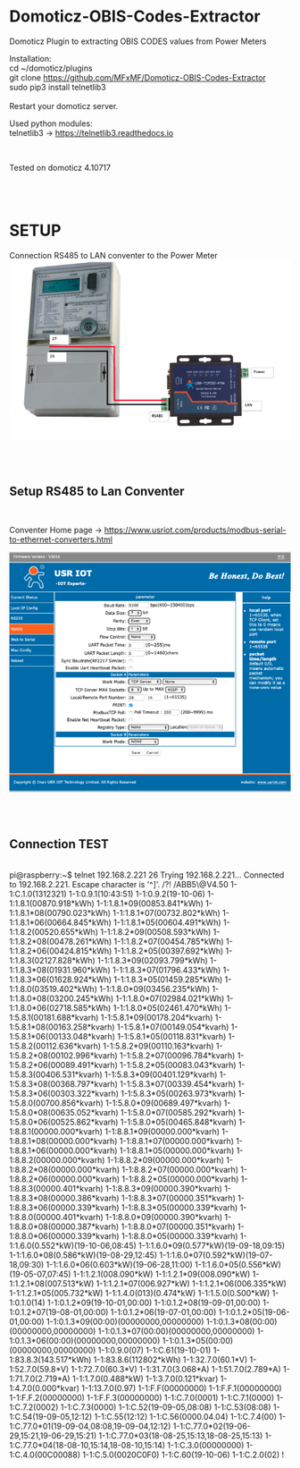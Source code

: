 # Domoticz-OBIS-Codes-Extractor
Domoticz Plugin to extracting OBIS CODES values from Power Meters


Installation: <br>
cd ~/domoticz/plugins <br>
git clone https://github.com/MFxMF/Domoticz-OBIS-Codes-Extractor <br>
sudo pip3 install telnetlib3 <br>
<br>
Restart your domoticz server. <br>


Used python modules: <br>
telnetlib3 -> https://telnetlib3.readthedocs.io<br>

<br>

Tested on domoticz 4.10717<br>



<br>
<br>

<h1>SETUP</H1>

Connection RS485 to LAN conventer to the Power Meter
![Screenshot](connection.png)



<br>
<br>

<h2>Setup RS485 to Lan Conventer </h2><br>

Conventer Home page -> https://www.usriot.com/products/modbus-serial-to-ethernet-converters.html<br>

![Screenshot](USR_IOT.png) <br>


<br>
<br>

<h2>Connection TEST </h2><br>
pi@raspberry:~$ telnet 192.168.2.221 26
Trying 192.168.2.221...
Connected to 192.168.2.221.
Escape character is '^]'.
/?!
/ABB5\@V4.50         
1-1:C.1.0(1312321)
1-1:0.9.1(10:43:51)
1-1:0.9.2(19-10-06)
1-1:1.8.1(00870.918*kWh)
1-1:1.8.1*09(00853.841*kWh)
1-1:1.8.1*08(00790.023*kWh)
1-1:1.8.1*07(00732.802*kWh)
1-1:1.8.1*06(00664.845*kWh)
1-1:1.8.1*05(00604.491*kWh)
1-1:1.8.2(00520.655*kWh)
1-1:1.8.2*09(00508.593*kWh)
1-1:1.8.2*08(00478.261*kWh)
1-1:1.8.2*07(00454.785*kWh)
1-1:1.8.2*06(00424.815*kWh)
1-1:1.8.2*05(00397.692*kWh)
1-1:1.8.3(02127.828*kWh)
1-1:1.8.3*09(02093.799*kWh)
1-1:1.8.3*08(01931.960*kWh)
1-1:1.8.3*07(01796.433*kWh)
1-1:1.8.3*06(01628.924*kWh)
1-1:1.8.3*05(01459.285*kWh)
1-1:1.8.0(03519.402*kWh)
1-1:1.8.0*09(03456.235*kWh)
1-1:1.8.0*08(03200.245*kWh)
1-1:1.8.0*07(02984.021*kWh)
1-1:1.8.0*06(02718.585*kWh)
1-1:1.8.0*05(02461.470*kWh)
1-1:5.8.1(00181.688*kvarh)
1-1:5.8.1*09(00178.204*kvarh)
1-1:5.8.1*08(00163.258*kvarh)
1-1:5.8.1*07(00149.054*kvarh)
1-1:5.8.1*06(00133.048*kvarh)
1-1:5.8.1*05(00118.831*kvarh)
1-1:5.8.2(00112.636*kvarh)
1-1:5.8.2*09(00110.163*kvarh)
1-1:5.8.2*08(00102.996*kvarh)
1-1:5.8.2*07(00096.784*kvarh)
1-1:5.8.2*06(00089.491*kvarh)
1-1:5.8.2*05(00083.043*kvarh)
1-1:5.8.3(00406.531*kvarh)
1-1:5.8.3*09(00401.129*kvarh)
1-1:5.8.3*08(00368.797*kvarh)
1-1:5.8.3*07(00339.454*kvarh)
1-1:5.8.3*06(00303.322*kvarh)
1-1:5.8.3*05(00263.973*kvarh)
1-1:5.8.0(00700.856*kvarh)
1-1:5.8.0*09(00689.497*kvarh)
1-1:5.8.0*08(00635.052*kvarh)
1-1:5.8.0*07(00585.292*kvarh)
1-1:5.8.0*06(00525.862*kvarh)
1-1:5.8.0*05(00465.848*kvarh)
1-1:8.8.1(00000.000*kvarh)
1-1:8.8.1*09(00000.000*kvarh)
1-1:8.8.1*08(00000.000*kvarh)
1-1:8.8.1*07(00000.000*kvarh)
1-1:8.8.1*06(00000.000*kvarh)
1-1:8.8.1*05(00000.000*kvarh)
1-1:8.8.2(00000.000*kvarh)
1-1:8.8.2*09(00000.000*kvarh)
1-1:8.8.2*08(00000.000*kvarh)
1-1:8.8.2*07(00000.000*kvarh)
1-1:8.8.2*06(00000.000*kvarh)
1-1:8.8.2*05(00000.000*kvarh)
1-1:8.8.3(00000.401*kvarh)
1-1:8.8.3*09(00000.390*kvarh)
1-1:8.8.3*08(00000.386*kvarh)
1-1:8.8.3*07(00000.351*kvarh)
1-1:8.8.3*06(00000.339*kvarh)
1-1:8.8.3*05(00000.339*kvarh)
1-1:8.8.0(00000.401*kvarh)
1-1:8.8.0*09(00000.390*kvarh)
1-1:8.8.0*08(00000.387*kvarh)
1-1:8.8.0*07(00000.351*kvarh)
1-1:8.8.0*06(00000.339*kvarh)
1-1:8.8.0*05(00000.339*kvarh)
1-1:1.6.0(0.552*kW)(19-10-06,08:45)
1-1:1.6.0*09(0.577*kW)(19-09-18,09:15)
1-1:1.6.0*08(0.586*kW)(19-08-29,12:45)
1-1:1.6.0*07(0.592*kW)(19-07-18,09:30)
1-1:1.6.0*06(0.603*kW)(19-06-28,11:00)
1-1:1.6.0*05(0.556*kW)(19-05-07,07:45)
1-1:1.2.1(008.090*kW)
1-1:1.2.1*09(008.090*kW)
1-1:1.2.1*08(007.513*kW)
1-1:1.2.1*07(006.927*kW)
1-1:1.2.1*06(006.335*kW)
1-1:1.2.1*05(005.732*kW)
1-1:1.4.0(013)(0.474*kW)
1-1:1.5.0(0.500*kW)
1-1:0.1.0(14)
1-1:0.1.2*09(19-10-01,00:00)
1-1:0.1.2*08(19-09-01,00:00)
1-1:0.1.2*07(19-08-01,00:00)
1-1:0.1.2*06(19-07-01,00:00)
1-1:0.1.2*05(19-06-01,00:00)
1-1:0.1.3*09(00:00)(00000000,00000000)
1-1:0.1.3*08(00:00)(00000000,00000000)
1-1:0.1.3*07(00:00)(00000000,00000000)
1-1:0.1.3*06(00:00)(00000000,00000000)
1-1:0.1.3*05(00:00)(00000000,00000000)
1-1:0.9.0(07)
1-1:C.61(19-10-01)
1-1:83.8.3(143.517*kWh)
1-1:83.8.6(112802*kWh)
1-1:32.7.0(60.1*V)
1-1:52.7.0(59.8*V)
1-1:72.7.0(60.3*V)
1-1:31.7.0(3.068*A)
1-1:51.7.0(2.789*A)
1-1:71.7.0(2.719*A)
1-1:1.7.0(0.488*kW)
1-1:3.7.0(0.121*kvar)
1-1:4.7.0(0.000*kvar)
1-1:13.7.0(0.97)
1-1:F.F(00000000)
1-1:F.F.1(00000000)
1-1:F.F.2(00000000)
1-1:F.F.3(00000000)
1-1:C.7.0(0001)
1-1:C.7.1(0000)
1-1:C.7.2(0002)
1-1:C.7.3(0000)
1-1:C.52(19-09-05,08:08)
1-1:C.53(08:08)
1-1:C.54(19-09-05,12:12)
1-1:C.55(12:12)
1-1:C.56(0000.04.04)
1-1:C.7.4(00)
1-1:C.77.0*01(19-09-04,08:08,19-09-04,12:12)
1-1:C.77.0*02(19-06-29,15:21,19-06-29,15:21)
1-1:C.77.0*03(18-08-25,15:13,18-08-25,15:13)
1-1:C.77.0*04(18-08-10,15:14,18-08-10,15:14)
1-1:C.3.0(00000000)
1-1:C.4.0(00C00088)
1-1:C.5.0(0020C0F0)
1-1:C.60(19-10-06)
1-1:C.2.0(02)
!






